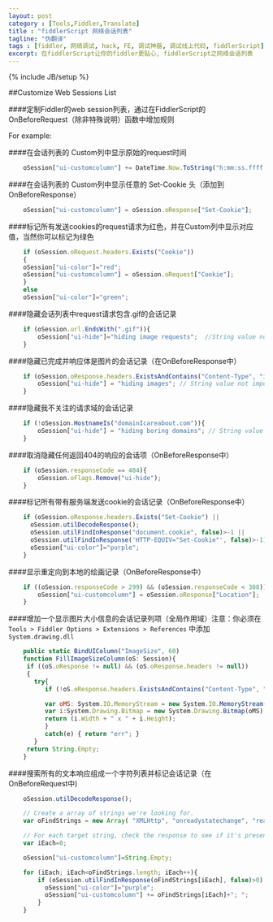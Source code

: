 ```yaml
---
layout: post
category : [Tools,Fiddler,Translate]
title : "fiddlerScript 网络会话列表"
tagline: "伪翻译"
tags : [fiddler, 网络调试, hack, FE, 调试神器, 调试线上代码, fiddlerScript]
excerpt: 在fiddlerScript让你的fiddler更贴心, fiddlerScript之网络会话列表
---
```

{% include JB/setup %}

##Customize Web Sessions List

####定制Fiddler的web session列表，通过在FiddlerScript的OnBeforeRequest（除非特殊说明）函数中增加规则

For example:

####在会话列表的 Custom列中显示原始的request时间

```js
    oSession["ui-customcolumn"] += DateTime.Now.ToString("h:mm:ss.ffff ");
```

####在会话列表的 Custom列中显示任意的 Set-Cookie 头（添加到OnBeforeResponse）

```js
    oSession["ui-customcolumn"] = oSession.oResponse["Set-Cookie"];
```

####标记所有发送cookies的request请求为红色，并在Custom列中显示对应值，当然你可以标记为绿色

```js
    if (oSession.oRequest.headers.Exists("Cookie")) 
    {
    oSession["ui-color"]="red";
    oSession["ui-customcolumn"] = oSession.oRequest["Cookie"];
    }
    else
    oSession["ui-color"]="green";
```

####隐藏会话列表中request请求包含.gif的会话记录

```js
    if (oSession.url.EndsWith(".gif")){
        oSession["ui-hide"]="hiding image requests";  //String value not important
    }
```

####隐藏已完成并响应体是图片的会话记录（在OnBeforeResponse中）

```js
    if (oSession.oResponse.headers.ExistsAndContains("Content-Type", "image/")) {
        oSession["ui-hide"] = "hiding images"; // String value not important
    }
```

####隐藏我不关注的请求域的会话记录

```js
    if (!oSession.HostnameIs("domainIcareabout.com")){
        oSession["ui-hide"] = "hiding boring domains"; // String value not important
    }
```

####取消隐藏任何返回404的响应的会话项（OnBeforeResponse中）

```js
    if (oSession.responseCode == 404){
        oSession.oFlags.Remove("ui-hide");
    }
```

####标记所有带有服务端发送cookie的会话记录（OnBeforeResponse中）

```js
    if (oSession.oResponse.headers.Exists("Set-Cookie") ||
      oSession.utilDecodeResponse();
      oSession.utilFindInResponse("document.cookie", false)>-1 ||
      oSession.utilFindInResponse('HTTP-EQUIV="Set-Cookie"', false)>-1){
      oSession["ui-color"]="purple"; 
    }
```

####显示重定向到本地的绘画记录（OnBeforeResponse中）

```js
    if ((oSession.responseCode > 299) && (oSession.responseCode < 308)){ 
        oSession["ui-customcolumn"] = oSession.oResponse["Location"];
    }
```

####增加一个显示图片大小信息的会话记录列项（全局作用域）注意：你必须在 `Tools > Fiddler Options > Extensions > References` 中添加 `System.drawing.dll`

```js
    public static BindUIColumn("ImageSize", 60)
    function FillImageSizeColumn(oS: Session){
     if ((oS.oResponse != null) && (oS.oResponse.headers != null))
     {
       try{
          if (!oS.oResponse.headers.ExistsAndContains("Content-Type", "image/")) return "NotAnImage";

          var oMS: System.IO.MemoryStream = new System.IO.MemoryStream(oS.responseBodyBytes);
          var i:System.Drawing.Bitmap = new System.Drawing.Bitmap(oMS);
          return (i.Width + " x " + i.Height);
          }
          catch(e) { return "err"; }
       }
     return String.Empty;
    }
```

####搜索所有的文本响应组成一个字符列表并标记会话记录（在OnBeforeRequest中)

```js
    oSession.utilDecodeResponse();

    // Create a array of strings we're looking for.
    var oFindStrings = new Array( "XMLHttp", "onreadystatechange", "readyState", "responseBody", "responseText", "responseXML", "statusText", "abort", "getAllResponseHeaders", "getResponseHeader", "setRequestHeader");

    // For each target string, check the response to see if it's present.
    var iEach=0;

    oSession["ui-customcolumn"]=String.Empty;

    for (iEach; iEach<oFindStrings.length; iEach++){
        if (oSession.utilFindInResponse(oFindStrings[iEach], false)>0) { 
          oSession["ui-color"]="purple"; 
          oSession["ui-customcolumn"] += oFindStrings[iEach]+"; "; 
        }
    }
```

